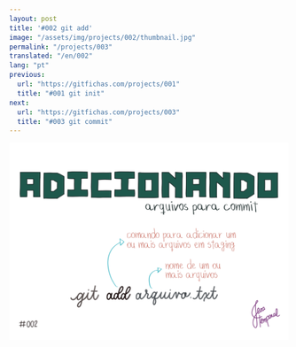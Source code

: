 ```yaml
---
layout: post
title: '#002 git add'
image: "/assets/img/projects/002/thumbnail.jpg"
permalink: "/projects/003"
translated: "/en/002"
lang: "pt"
previous:
  url: "https://gitfichas.com/projects/001"
  title: "#001 git init"
next:
  url: "https://gitfichas.com/projects/003"
  title: "#003 git commit"
---
```


<img alt="Para adicionar arquivos para commit use o git add seguido do nome do arquivo" src="/assets/img/projects/002/full.jpg">
